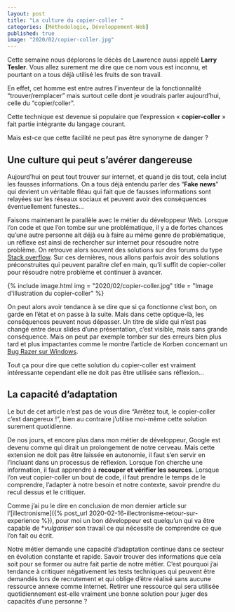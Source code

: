 ```yaml
---
layout: post
title: "La culture du copier-coller "
categories: [Méthodologie, Développement-Web]
published: true
image: "2020/02/copier-coller.jpg"
---
```


Cette semaine nous déplorons le décès de Lawrence aussi appelé **Larry Tesler**.
Vous allez surement me dire que ce nom vous est inconnu, et pourtant on a tous déjà utilisé les fruits de son travail.

En effet, cet homme est entre autres l’inventeur de la fonctionnalité “trouver/remplacer” mais surtout celle dont je voudrais parler aujourd’hui, celle du “copier/coller”.

Cette technique est devenue si populaire que l’expression « **copier-coller** » fait partie intégrante du langage courant.

Mais est-ce que cette facilité ne peut pas être synonyme de danger ? 

## Une culture qui peut s’avérer dangereuse

Aujourd’hui on peut tout trouver sur internet, et quand je dis tout, cela inclut les fausses informations. 
On a tous déjà entendu parler des “**Fake news**” qui devient un véritable fléau qui fait que de fausses informations sont relayées sur les réseaux sociaux et peuvent avoir des conséquences éventuellement funestes… 

Faisons maintenant le parallèle avec le métier du développeur Web. Lorsque l’on code et que l’on tombe sur une problématique, il y a de fortes chances qu’une autre personne ait déjà eu à faire au même genre de problématique, un réflexe est ainsi de rechercher sur internet pour résoudre notre problème. On retrouve alors souvent des solutions sur des forums du type [Stack overflow](https://stackoverflow.com/). 
Sur ces dernières, nous allons parfois avoir des solutions préconstruites qui peuvent paraître clef en main, qu’il suffit de copier-coller pour résoudre notre problème et continuer à avancer. 

{% include image.html img = "2020/02/copier-coller.jpg" title = "Image d'illustration du copier-coller" %}

On peut alors avoir tendance à se dire que si ça fonctionne c’est bon, on garde en l’état et on passe à la suite. Mais dans cette optique-là, les conséquences peuvent nous dépasser. 
Un titre de slide qui n’est pas changé entre deux slides d’une présentation, c’est visible, mais sans grande conséquence.
Mais on peut par exemple tomber sur des erreurs bien plus tard et plus impactantes comme le montre l’article de Korben concernant un [Bug Razer sur Windows](https://korben.info/une-erreur-de-code-sur-stackoverflow-perpetue-un-bug-depuis-plus-de-10-ans.html).  

Tout ça pour dire que cette solution du copier-coller est vraiment intéressante cependant elle ne doit pas être utilisée sans réflexion...  

## La capacité d’adaptation 

Le but de cet article n’est pas de vous dire “Arrêtez tout, le copier-coller c’est dangereux !”, bien au contraire j’utilise moi-même cette solution surement quotidienne. 

De nos jours, et encore plus dans mon métier de développeur, Google est devenu comme qui dirait un prolongement de notre cerveau. Mais cette extension ne doit pas être laissée en autonomie, il faut s’en servir en l’incluant dans un processus de réflexion. 
Lorsque l’on cherche une information, il faut apprendre à **recouper et vérifier les sources**. Lorsque l’on veut copier-coller un bout de code, il faut prendre le temps de le comprendre, l’adapter à notre besoin et notre contexte, savoir prendre du recul dessus et le critiquer.

Comme j’ai pu le dire en conclusion de mon dernier article sur l’[illectronisme]({% post_url 2020-02-16-illectronisme-retour-sur-experience %}), pour moi un bon développeur est quelqu’un qui va être capable de **vulgariser* son travail ce qui nécessite de comprendre ce que l’on fait ou écrit.

Notre métier demande une capacité d’adaptation continue dans ce secteur en évolution constante et rapide. Savoir trouver des informations que cela soit pour se former ou autre fait partie de notre métier. 
C’est pourquoi j’ai tendance à critiquer négativement les tests techniques qui peuvent être demandés lors de recrutement et qui oblige d’être réalisé sans aucune ressource annexe comme internet. Retirer une ressource qui sera utilisée quotidiennement est-elle vraiment une bonne solution pour juger des capacités d’une personne ? 
